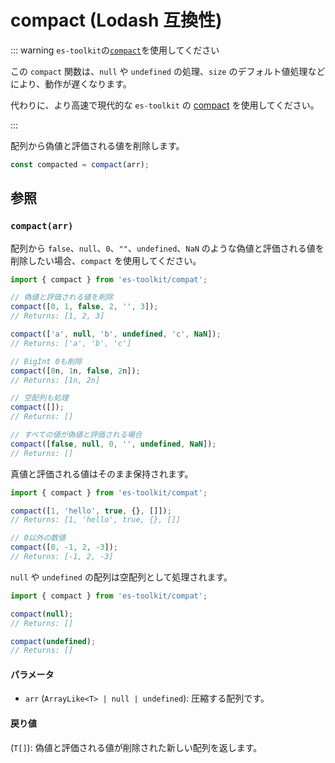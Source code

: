 # compact (Lodash 互換性)

::: warning `es-toolkit`の[`compact`](../../array/compact.md)を使用してください

この `compact` 関数は、`null` や `undefined` の処理、`size` のデフォルト値処理などにより、動作が遅くなります。

代わりに、より高速で現代的な `es-toolkit` の [compact](../../array/compact.md) を使用してください。

:::

配列から偽値と評価される値を削除します。

```typescript
const compacted = compact(arr);
```

## 参照

### `compact(arr)`

配列から `false`、`null`、`0`、`""`、`undefined`、`NaN` のような偽値と評価される値を削除したい場合、`compact` を使用してください。

```typescript
import { compact } from 'es-toolkit/compat';

// 偽値と評価される値を削除
compact([0, 1, false, 2, '', 3]);
// Returns: [1, 2, 3]

compact(['a', null, 'b', undefined, 'c', NaN]);
// Returns: ['a', 'b', 'c']

// BigInt 0も削除
compact([0n, 1n, false, 2n]);
// Returns: [1n, 2n]

// 空配列も処理
compact([]);
// Returns: []

// すべての値が偽値と評価される場合
compact([false, null, 0, '', undefined, NaN]);
// Returns: []
```

真値と評価される値はそのまま保持されます。

```typescript
import { compact } from 'es-toolkit/compat';

compact([1, 'hello', true, {}, []]);
// Returns: [1, 'hello', true, {}, []]

// 0以外の数値
compact([0, -1, 2, -3]);
// Returns: [-1, 2, -3]
```

`null` や `undefined` の配列は空配列として処理されます。

```typescript
import { compact } from 'es-toolkit/compat';

compact(null);
// Returns: []

compact(undefined);
// Returns: []
```

#### パラメータ

- `arr` (`ArrayLike<T> | null | undefined`): 圧縮する配列です。

#### 戻り値

(`T[]`): 偽値と評価される値が削除された新しい配列を返します。
